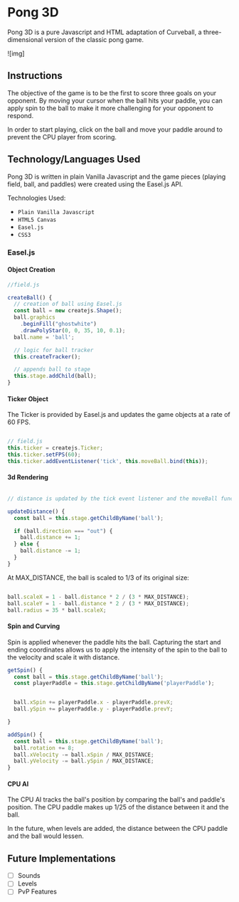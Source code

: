 # Pong 3D

Pong 3D is a pure Javascript and HTML adaptation of Curveball, a three-dimensional version of the classic pong game.

![img]

## Instructions

The objective of the game is to be the first to score three goals on your opponent. By moving your cursor when the ball hits your paddle, you can apply spin to the ball to make it more challenging for your opponent to respond.

In order to start playing, click on the ball and move your paddle around to prevent the CPU player from scoring.

## Technology/Languages Used

Pong 3D is written in plain Vanilla Javascript and the game pieces (playing field, ball, and paddles) were created using the Easel.js API.

Technologies Used:

- `Plain Vanilla Javascript`
- `HTML5 Canvas`
- `Easel.js`
- `CSS3`

### Easel.js

#### Object Creation

```javascript
//field.js

createBall() {
  // creation of ball using Easel.js
  const ball = new createjs.Shape();
  ball.graphics
    .beginFill("ghostwhite")
    .drawPolyStar(0, 0, 35, 10, 0.1);
  ball.name = 'ball';

  // logic for ball tracker
  this.createTracker();

  // appends ball to stage
  this.stage.addChild(ball);
}
```

#### Ticker Object

The Ticker is provided by Easel.js and updates the game objects at a rate of 60 FPS.

```javascript

// field.js
this.ticker = createjs.Ticker;
this.ticker.setFPS(60);
this.ticker.addEventListener('tick', this.moveBall.bind(this));
```

#### 3d Rendering

```javascript

// distance is updated by the tick event listener and the moveBall function

updateDistance() {
  const ball = this.stage.getChildByName('ball');

  if (ball.direction === "out") {
    ball.distance += 1;
  } else {
    ball.distance -= 1;
  }
}
```

At MAX_DISTANCE, the ball is scaled to 1/3 of its original size:

```javascript

ball.scaleX = 1 - ball.distance * 2 / (3 * MAX_DISTANCE);
ball.scaleY = 1 - ball.distance * 2 / (3 * MAX_DISTANCE);
ball.radius = 35 * ball.scaleX;
```

#### Spin and Curving
Spin is applied whenever the paddle hits the ball. Capturing the start and ending coordinates allows us to apply the intensity of the spin to the ball to the velocity and scale it with distance.

```javascript
getSpin() {
  const ball = this.stage.getChildByName('ball');
  const playerPaddle = this.stage.getChildByName('playerPaddle');


  ball.xSpin += playerPaddle.x - playerPaddle.prevX;
  ball.ySpin += playerPaddle.y - playerPaddle.prevY;

}

addSpin() {
  const ball = this.stage.getChildByName('ball');
  ball.rotation += 8;
  ball.xVelocity -= ball.xSpin / MAX_DISTANCE;
  ball.yVelocity -= ball.ySpin / MAX_DISTANCE;
}
```

#### CPU AI
The CPU AI tracks the ball's position by comparing the ball's and paddle's position.  The CPU paddle makes up 1/25 of the distance between it and the ball.

In the future, when levels are added, the distance between the CPU paddle and the ball would lessen.

## Future Implementations

- [ ] Sounds
- [ ] Levels
- [ ] PvP Features
